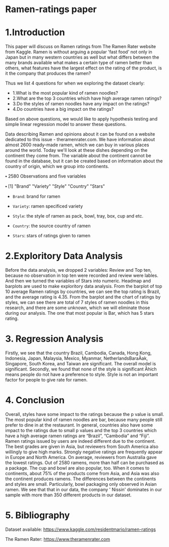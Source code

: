 # Ramen-ratings paper
# 1.Introduction

This paper will discuss on Ramen ratings from The Ramen Rater website from Kaggle. Ramen is without arguing a popular 'fast food' not only in Japan but in many western countries as well but what differs between the many brands available what makes a certain type of ramen better than others, what features have the largest effect on the rating of the product, is it the company that produces the ramen? 

Thus we list 4 questions for when we exploring the dataset clearly:
* 1.What is the most popular kind of ramen noodles?
* 2.What are the top 3 countries which have high average ramen ratings?
* 3.Do the styles of ramen noodles have any impact on the ratings? 
* 4.Do countries have a big impact on the ratings?

Based on above questions, we would like to apply hypothesis testing and simple linear 
regression model to answer these questions.

Data describing Ramen and opinions about it can be found on a website dedicated to this issue - theramenrater.com. We have information about almost 2600 ready-made ramen, which we can buy in various places around the world. Today we'll look at these dishes depending on the continent they come from. The variable about the continent cannot be found in the database, but it can be created based on information about the country of origin, which we group into continents.  

⬩ 2580 Observations and five variables


⬩ [1] "Brand" "Variety" "Style" "Country" "Stars"



* `Brand`: brand for ramen


* `Variety`: ramen specificed variety


* `Style`: the style of ramen as pack, bowl, tray, box, cup and etc.


* `Country`: the source country of ramen


* `Stars`: stars of ratings given to ramen

# 2.Exploritory Data Analysis

Before the data analysis, we dropped 2 variables: Review and Top ten, because no observation in top ten were recorded and review were lables. And then we turned the variables of Stars into numeric. Headmap and barplots are used to make exploritory data analysis. From the barplot of top 10 average Ramen ratings by countries, we can see the top rating is Brazil, and the average rating is 4.35. From the barplot and the chart of ratings by styles, we can see there are total of 7 styles of ramen noodles in this research, and there are some unknown, which we will eliminate those during our analysis. The one that most popular is Bar, which has 5 stars rating.


# 3. Regression Analysis
Firstly, we see that the country Brazil, Cambodia, Canada, Hong Kong, Indonesia, Japan, Malaysia, Mexico, Myanmar, NetherlandsBaraȀak, Singapore, South Korea, and Taiwan are significant. The overall model is significant.
Secondly, we found that none of the style is significant Ȁhich means people do not have a preference to style. Style is not an important factor for people to give rate for ramen.


# 4. Conclusion

Overall, styles have some impact to the ratings because the p value is small. The most popular kind of ramen noodles are bar, because many people still prefer to dine in at the restaurant. In general, countries also have some impact to the ratings due to small p values and the top 3 countries which have a high average ramen ratings are “Brazil”, “Cambodia” and “Fiji”. Ramen ratings issued by users are indeed different due to the continent. The best grades are given in Asia, but reviewers from South America also willingly to give high marks. Strongly negative ratings are frequently appear in Europe and North America. On average, reviewers from Australia gave the lowest ratings. Out of 2580 ramens, more than half can be purchased as a package. The cup and bowl are also popular, too. When it comes to continents, about 75% of the products come from Asia, and Asia was also the continent produces ramens. The differences between the continents and styles are small. Particularly, bowl packaging only observed in Asian ramen. We see that that in our data, the company ' Nissin' dominates in our sample with more than 350 different products in our dataset.

# 5. Bibliography

Dataset available: https://www.kaggle.com/residentmario/ramen-ratings

The Ramen Rater: https://www.theramenrater.com
